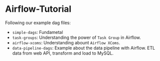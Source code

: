 # Airflow-Tutorial
Following our example dag files:
- `simple-dags`: Fundametal
- `task-groups`: Understanding the power of `Task Group` in Airflow.
- `airflow-xcoms`: Understanding abount `Airflow XComs`.
- `data-pipeline-dags`: Example about the data pipeline with Airflow. ETL data from web API, transform and load to MySQL.